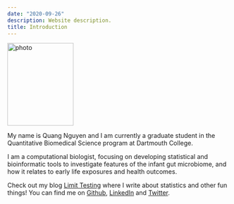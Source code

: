 ```yaml
---
date: "2020-09-26"
description: Website description.
title: Introduction
---
```


<img src="/imgs/Quang.jpg" alt="photo"
	title="headshot" width="150" height="187.5" />

My name is Quang Nguyen and I am currently a graduate student in the Quantitative Biomedical Science program at Dartmouth College.  

I am a computational biologist, focusing on developing statistical and bioinformatic tools to investigate features of the infant gut microbiome, and how it relates to early life exposures and health outcomes. 

Check out my blog [Limit Testing](https://limit-testing.netlify.app) where I write about statistics and other fun things! You can find me on [Github](https://github.com/qpmnguyen), [LinkedIn](https://www.linkedin.com/in/qpmnguyen/) and [Twitter](https://twitter.com/quangpmnguyen). 